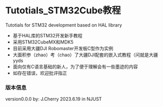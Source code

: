 # Tutotials_STM32Cube教程
Tutotials for STM32 development based on HAL library
- 基于HAL库的STM32开发新手教程
- 采用STM32CubeMX和MDK5
- 目前采用大疆DJI Robomaster开发板C型作为实例
- 大面积参（zhao）考（chao）了大疆DJI配套的嵌入式教程（问就是大疆yyds
- 面向仅有C语言基础的新人，为了便于理解会有一些墨迹的内容
- 如存在错误，欢迎批评指正

### 版本信息
version0.0.0 by: J.Cherry 2023.6.19 in NJUST

